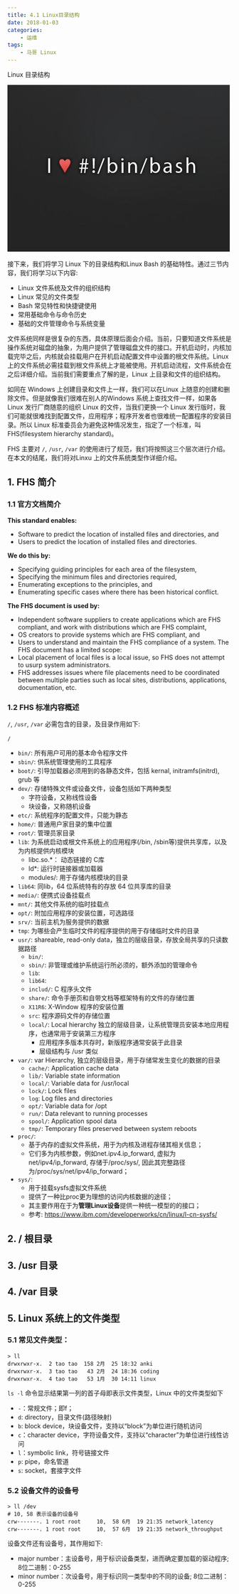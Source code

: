 ```yaml
---
title: 4.1 Linux目录结构
date: 2018-01-03
categories:
    - 运维
tags:
    - 马哥 Linux
---
```


Linux 目录结构

![linux-mt](/images/linux_mt/linux_mt.jpg)
<!-- more -->

接下来，我们将学习 Linux 下的目录结构和Linux Bash 的基础特性。通过三节内容，我们将学习以下内容:
- Linux 文件系统及文件的组织结构
- Linux 常见的文件类型
- Bash 常见特性和快捷键使用
- 常用基础命令与命令历史
- 基础的文件管理命令与系统变量


文件系统同样是很复杂的东西，具体原理后面会介绍。当前，只要知道文件系统是操作系统对磁盘的抽象，为用户提供了管理磁盘文件的接口。开机启动时，内核加载完毕之后，内核就会挂载用户在开机启动配置文件中设置的根文件系统。Linux 上的文件系统必需挂载到根文件系统上才能被使用。开机启动流程，文件系统会在之后详细介绍。当前我们需要重点了解的是，Linux 上目录和文件的组织结构。


如同在 Windows 上创建目录和文件上一样，我们可以在Linux 上随意的创建和删除文件。但是就像我们很难在别人的Windows 系统上查找文件一样，如果各Linux 发行厂商随意的组织 Linux 的文件，当我们更换一个 Linux 发行版时，我们可能就很难找到配置文件，应用程序；程序开发者也很难统一配置程序的安装目录。所以 Linux 标准委员会为避免这种情况发生，指定了一个标准，叫 FHS(filesystem hierarchy standard)。


FHS 主要对 `/`, `/usr`, `/var` 的使用进行了规范，我们将按照这三个层次进行介绍。在本文的结尾，我们将对Linxu 上的文件系统类型作详细介绍。

## 1. FHS 简介
### 1.1 官方文档简介
**This standard enables:**
- Software to predict the location of installed files and directories, and
- Users to predict the location of installed files and directories.

**We do this by:**
- Specifying guiding principles for each area of the filesystem,
- Specifying the minimum files and directories required,
- Enumerating exceptions to the principles, and
- Enumerating specific cases where there has been historical conflict.

**The FHS document is used by:**
- Independent software suppliers to create applications which are FHS compliant, and work with distributions
which are FHS complaint,
- OS creators to provide systems which are FHS compliant, and
- Users to understand and maintain the FHS compliance of a system.
The FHS document has a limited scope:
- Local placement of local files is a local issue, so FHS does not attempt to usurp system administrators.
- FHS addresses issues where file placements need to be coordinated between multiple parties such as local
sites, distributions, applications, documentation, etc.

### 1.2 FHS 标准内容概述
`/`, `/usr`, `/var` 必需包含的目录，及目录作用如下:

`/`
- `bin/`: 所有用户可用的基本命令程序文件
- `sbin/`: 供系统管理使用的工具程序
- `boot/`: 引导加载器必须用到的各静态文件，包括 kernal, initramfs(initrd), grub 等
- `dev/`: 存储特殊文件或设备文件，设备包括如下两种类型
	- 字符设备，又称线性设备
	- 块设备，又称随机设备
- `etc/`: 系统程序的配置文件，只能为静态
- `home/`: 普通用户家目录的集中位置
- `root/`: 管理员家目录
- `lib`: 为系统启动或根文件系统上的应用程序(/bin, /sbin等)提供共享库，以及为内核提供内核模块
	- libc.so.\*： 动态链接的 C库
	- ld\*: 运行时链接器或加载器
	- modules/: 用于存储内核模块的目录
- `lib64`: 同lib，64 位系统特有的存放 64 位共享库的目录
- `media/`: 便携式设备挂载点
- `mnt/`: 其他文件系统的临时挂载点
- `opt/`: 附加应用程序的安装位置，可选路径
- `srv/`: 当前主机为服务提供的数据
- `tmp`: 为哪些会产生临时文件的程序提供的用于存储临时文件的目录
- `usr/`: shareable, read-only data，独立的层级目录，存放全局共享的只读数据路径
	- `bin/`:
	- `sbin/`: 非管理或维护系统运行所必须的，额外添加的管理命令
	- `lib`:
	- `lib64`:
	- `includ/`: C 程序头文件
	- `share/`: 命令手册页和自带文档等框架特有的文件的存储位置
	- `X11R6`: X-Window 程序的安装位置
	- `src`: 程序源码文件的存储位置
	- `local/`: Local hierarchy 独立的层级目录，让系统管理员安装本地应用程序，也通常用于安装第三方程序
  		- 应用程序多版本共存时，新版程序通常安装于此目录
  		- 层级结构与 /usr 类似
- `var/`: var Hierarchy, 独立的层级目录，用于存储常发生变化的数据的目录
	- `cache/`: Application cache data
	- `lib/`: Variable state information
	- `local/`: Variable data for /usr/local
	- `lock/`: Lock files
	- `log`: Log files and directories
	- `opt/`: Variable data for /opt
	- `run/`: Data relevant to running processes
	- `spool/`: Application spool data
	- `tmp/`: Temporary files preserved between system reboots
- `proc/`:
	- 基于内存的虚拟文件系统，用于为内核及进程存储其相关信息；
	- 它们多为内核参数，例如net.ipv4.ip_forward, 虚拟为net/ipv4/ip_forward, 存储于/proc/sys/, 因此其完整路径为/proc/sys/net/ipv4/ip_forward；
- `sys/`:
	- 用于挂载sysfs虚拟文件系统
	- 提供了一种比proc更为理想的访问内核数据的途径；
	- 其主要作用在于为**管理Linux设备**提供一种统一模型的的接口；
	- 参考: https://www.ibm.com/developerworks/cn/linux/l-cn-sysfs/

## 2. / 根目录

## 3. /usr 目录

## 4. /var 目录

## 5. Linux 系统上的文件类型
### 5.1 常见文件类型：
```
> ll
drwxrwxr-x.  2 tao tao  158 2月  25 18:32 anki
drwxrwxr-x.  3 tao tao   43 2月  24 18:36 coding
drwxrwxr-x.  4 tao tao   53 1月  30 14:11 linux
```
`ls -l` 命令显示结果第一列的首子母即表示文件类型，Linux 中的文件类型如下
- `-`：常规文件；即f；
- `d`: directory，目录文件(路径映射)
- `b`: block device，块设备文件，支持以“block”为单位进行随机访问
- `c`：character device，字符设备文件，支持以“character”为单位进行线性访问
- `l`：symbolic link，符号链接文件
- `p`: pipe，命名管道
- `s`: socket，套接字文件


### 5.2 设备文件的设备号
```
> ll /dev
# 10, 58 表示设备的设备号
crw-------. 1 root root     10,  58 6月  19 21:35 network_latency
crw-------. 1 root root     10,  57 6月  19 21:35 network_throughput
```
设备文件还有设备号，其作用如下:
- major number：主设备号，用于标识设备类型，进而确定要加载的驱动程序; 8位二进制：0-255
- minor number：次设备号，用于标识同一类型中的不同的设备; 8位二进制：0-255
